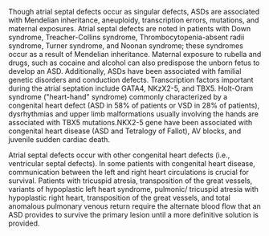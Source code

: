 Though atrial septal defects occur as singular defects, ASDs are associated with Mendelian inheritance, aneuploidy, transcription errors, mutations, and maternal exposures. Atrial septal defects are noted in patients with Down syndrome, Treacher-Collins syndrome, Thrombocytopenia-absent radii syndrome, Turner syndrome, and Noonan syndrome; these syndromes occur as a result of Mendelian inheritance. Maternal exposure to rubella and drugs, such as cocaine and alcohol can also predispose the unborn fetus to develop an ASD. Additionally, ASDs have been associated with familial genetic disorders and conduction defects. Transcription factors important during the atrial septation include GATA4, NKzX2-5, and TBX5. Holt-Oram syndrome ("heart-hand" syndrome) commonly characterized by a congenital heart defect (ASD in 58% of patients or VSD in 28% of patients), dysrhythmias and upper limb malformations usually involving the hands are associated with TBX5 mutations.NKX2-5 gene have been associated with congenital heart disease (ASD and Tetralogy of Fallot), AV blocks, and juvenile sudden cardiac death.

Atrial septal defects occur with other congenital heart defects (i.e., ventricular septal defects). In some patients with congenital heart disease, communication between the left and right heart circulations is crucial for survival. Patients with tricuspid atresia, transposition of the great vessels, variants of hypoplastic left heart syndrome, pulmonic/ tricuspid atresia with hypoplastic right heart, transposition of the great vessels, and total anomalous pulmonary venous return require the alternate blood flow that an ASD provides to survive the primary lesion until a more definitive solution is provided.